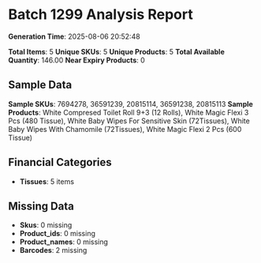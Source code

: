 # Batch 1299 Analysis Report

**Generation Time**: 2025-08-06 20:52:48

**Total Items**: 5
**Unique SKUs**: 5
**Unique Products**: 5
**Total Available Quantity**: 146.00
**Near Expiry Products**: 0

## Sample Data
**Sample SKUs**: 7694278, 36591239, 20815114, 36591238, 20815113
**Sample Products**: White Compresed Toilet Roll 9+3 (12 Rolls), White Magic Flexi 3 Pcs (480 Tissue), White Baby Wipes For Sensitive Skin (72Tissues), White Baby Wipes With Chamomile (72Tissues), White Magic Flexi 2 Pcs (600 Tissue)

## Financial Categories
- **Tissues**: 5 items

## Missing Data
- **Skus**: 0 missing
- **Product_ids**: 0 missing
- **Product_names**: 0 missing
- **Barcodes**: 2 missing
